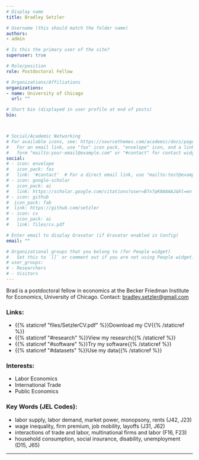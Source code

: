 ```yaml
---
# Display name
title: Bradley Setzler

# Username (this should match the folder name)
authors:
- admin

# Is this the primary user of the site?
superuser: true

# Role/position
role: Postdoctoral Fellow

# Organizations/Affiliations
organizations:
- name: University of Chicago
  url: ""

# Short bio (displayed in user profile at end of posts)
bio: 



# Social/Academic Networking
# For available icons, see: https://sourcethemes.com/academic/docs/page-builder/#icons
#   For an email link, use "fas" icon pack, "envelope" icon, and a link in the
#   form "mailto:your-email@example.com" or "#contact" for contact widget.
social:
# - icon: envelope
#   icon_pack: fas
#   link: '#contact'  # For a direct email link, use "mailto:test@example.org".
# - icon: google-scholar
#   icon_pack: ai
#   link: https://scholar.google.com/citations?user=B7x7pK0AAAAJ&hl=en
# - icon: github
#  icon_pack: fab
#  link: https://github.com/setzler
# - icon: cv
#   icon_pack: ai
#   link: files/cv.pdf

# Enter email to display Gravatar (if Gravatar enabled in Config)
email: ""

# Organizational groups that you belong to (for People widget)
#   Set this to `[]` or comment out if you are not using People widget.
# user_groups:
# - Researchers
# - Visitors
---
```


Brad is a postdoctoral fellow in economics at the Becker Friedman Institute for Economics, University of Chicago. Contact: bradley.setzler@gmail.com

### Links:
- {{% staticref "files/SetzlerCV.pdf" %}}Download my CV{{% /staticref %}}
- {{% staticref "#research" %}}View my research{{% /staticref %}}
- {{% staticref "#software" %}}Try my software{{% /staticref %}}
- {{% staticref "#datasets" %}}Use my data{{% /staticref %}}


### Interests:
- Labor Economics
- International Trade
- Public Economics

### Key Words (JEL Codes):
- labor supply, labor demand, market power, monopsony, rents (J42, J23)
- wage inequality, firm premium, job mobility, layoffs (J31, J62)
- interactions of trade and labor, multinational firms and labor (F16, F23)
- household consumption, social insurance, disability, unemployment (D15, J65)


-------
